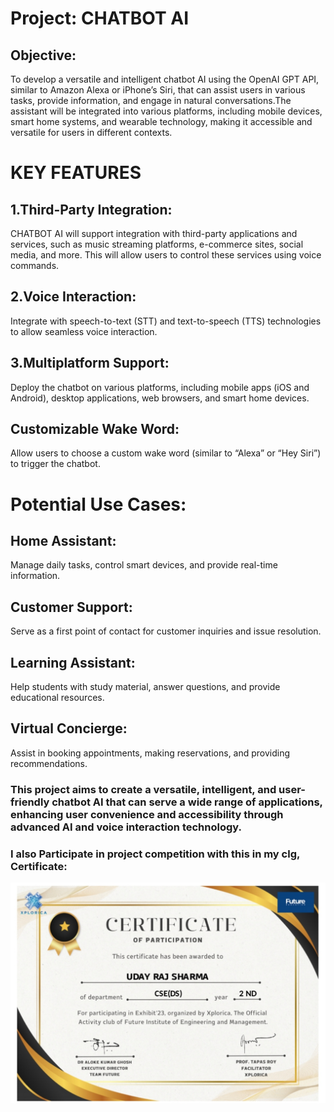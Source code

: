 # Project: CHATBOT AI
## Objective:
To develop a versatile and intelligent chatbot AI using the OpenAI GPT API, similar to Amazon Alexa or iPhone’s Siri, that can assist users in various tasks, provide information, and engage in natural conversations.The assistant will be integrated into various platforms, including mobile devices, smart home systems, and wearable technology, making it accessible and versatile for users in different contexts.
# KEY FEATURES
## 1.Third-Party Integration:
CHATBOT AI will support integration with third-party applications and services, such as music streaming platforms, e-commerce sites, social media, and more. This will allow users to control these services using voice commands.
## 2.Voice Interaction:
Integrate with speech-to-text (STT) and text-to-speech (TTS) technologies to allow seamless voice interaction.
## 3.Multiplatform Support:
Deploy the chatbot on various platforms, including mobile apps (iOS and Android), desktop applications, web browsers, and smart home devices.
## Customizable Wake Word:
Allow users to choose a custom wake word (similar to “Alexa” or “Hey Siri”) to trigger the chatbot.

# Potential Use Cases:

## Home Assistant:
Manage daily tasks, control smart devices, and provide real-time information.
## Customer Support:
Serve as a first point of contact for customer inquiries and issue resolution.
## Learning Assistant:
Help students with study material, answer questions, and provide educational resources.
## Virtual Concierge:
Assist in booking appointments, making reservations, and providing recommendations.

### This project aims to create a versatile, intelligent, and user-friendly chatbot AI that can serve a wide range of applications, enhancing user convenience and accessibility through advanced AI and voice interaction technology.

### I also Participate in project competition with this in my clg, Certificate:
 ![image info](IMG_20240815_191928.jpg)
